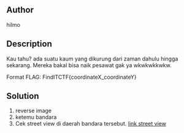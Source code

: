 ## Author

hilmo

## Description

Kau tahu? ada suatu kaum yang dikurung dari zaman dahulu hingga sekarang. Mereka bakal bisa naik pesawat gak ya wkwkwkkwkw.

Format FLAG: FindITCTF{coordinateX_coordinateY}

## Solution

1. reverse image
2. ketemu bandara
3. Cek street view di daerah bandara tersebut. [link street view](https://www.google.com/maps/@43.056574,42.7503479,3a,90y,209.55h,78.91t/data=!3m8!1e1!3m6!1sAF1QipOCqpeZxeKOpmlpThWKTxiBwapbbroYzttXlBJv!2e10!3e11!6shttps:%2F%2Flh3.googleusercontent.com%2Fp%2FAF1QipOCqpeZxeKOpmlpThWKTxiBwapbbroYzttXlBJv%3Dw900-h600-k-no-pi11.089529304765264-ya345.65253527954314-ro0-fo100!7i7680!8i3840?entry=ttu&g_ep=EgoyMDI1MDUwNS4wIKXMDSoASAFQAw%3D%3D)
